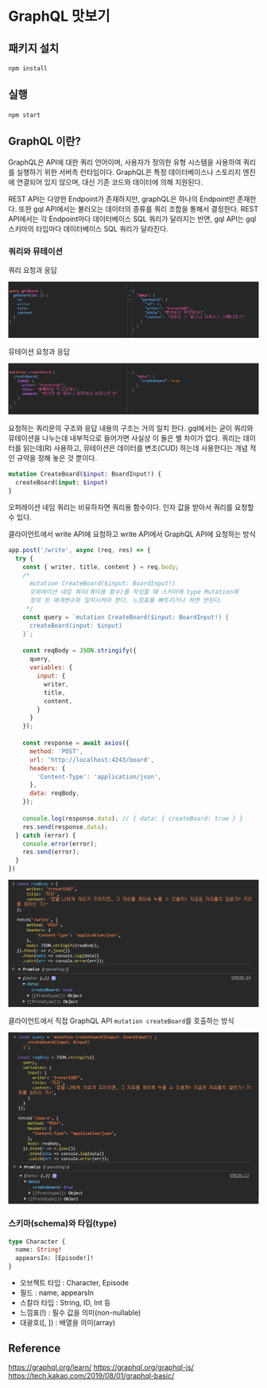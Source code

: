 # GraphQL 맛보기

## 패키지 설치

`npm install`

## 실행

`npm start`

## GraphQL 이란?

GraphQL은 API에 대한 쿼리 언어이며, 사용자가 정의한 유형 시스템을 사용하여 쿼리를 실행하기 위한 서버측 런타임이다.
GraphQL은 특정 데이터베이스나 스토리지 엔진에 연결되어 있지 않으며, 대신 기존 코드와 데이터에 의해 지원된다.

REST API는 다양한 Endpoint가 존재하지만, graphQL은 하나의 Endpoint만 존재한다. 또한 gql API에서는 불러오는 데이터의 종류를 쿼리 조합을 통해서 결정한다. REST API에서는 각 Endpoint마다 데이터베이스 SQL 쿼리가 달라지는 반면, gql API는 gql 스키마의 타입마다 데이터베이스 SQL 쿼리가 달라진다.

### 쿼리와 뮤테이션

쿼리 요청과 응답

![쿼리 요청과 응답](./img/query.png)

뮤테이션 요청과 응답

![뮤테이션 요청과 응답](./img/mutation.png)

요청하는 쿼리문의 구조와 응답 내용의 구조는 거의 일치 한다. gql에서는 굳이 쿼리와 뮤테이션을 나누는데 내부적으로 들어가면 사실상 이 둘은 별 차이가 없다.
쿼리는 데이터를 읽는데(R) 사용하고, 뮤테이션은 데이터를 변조(CUD) 하는데 사용한다는 개념 적인 규약을 정해 놓은 것 뿐이다.

```graphql
mutation CreateBoard($input: BoardInput!) {
  createBoard(input: $input)
}
```

오퍼레이션 네임 쿼리는 비유하자면 쿼리용 함수이다. 인자 값을 받아서 쿼리를 요청할 수 있다.

클라이언트에서 write API에 요청하고 write API에서 GraphQL API에 요청하는 방식

```js
app.post('/write', async (req, res) => {
  try {
    const { writer, title, content } = req.body;
    /* 
      mutation CreateBoard($input: BoardInput!)
      오퍼레이션 네임 쿼리(쿼리용 함수)를 작성할 때 스키마에 type Mutation에
      정의 된 매개변수와 일치시켜야 한다. 느낌표를 빠트리거나 하면 안된다.
     */
    const query = `mutation CreateBoard($input: BoardInput!) {
      createBoard(input: $input)
    }`;

    const reqBody = JSON.stringify({
      query,
      variables: {
        input: {
          writer,
          title,
          content,
        }
      }
    });

    const response = await axios({
      method: 'POST',
      url: 'http://localhost:4243/board',
      headers: {
        'Content-Type': 'application/json',
      },
      data: reqBody,
    });

    console.log(response.data); // { data: { createBoard: true } }
    res.send(response.data);
  } catch (error) {
    console.error(error);
    res.send(error);
  }
})
```

![write API 요청 및 응답](./img/request-write-api.png)

클라이언트에서 직접 GraphQL API `mutation createBoard`를 호출하는 방식

![GraphQL mutation createBoard 호출](./img/request-create-board.png)

### 스키마(schema)와 타입(type)

```graphql
type Character {
  name: String!
  appearsIn: [Episode!]!
}
```

- 오브젝트 타입 : Character, Episode
- 필드 : name, appearsIn
- 스칼라 타입 : String, ID, Int 등
- 느낌표(!) : 필수 값을 의미(non-nullable)
- 대괄호([, ]) : 배열을 의미(array)

## Reference

<https://graphql.org/learn/>
<https://graphql.org/graphql-js/>
<https://tech.kakao.com/2019/08/01/graphql-basic/>
